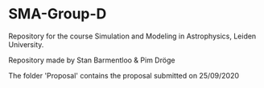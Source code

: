 # SMA-Group-D
Repository for the course Simulation and Modeling in Astrophysics, Leiden University.

Repository made by Stan Barmentloo &amp; Pim Dröge


The folder 'Proposal' contains the proposal submitted on 25/09/2020
